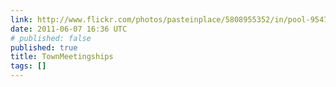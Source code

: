 ```yaml
---
link: http://www.flickr.com/photos/pasteinplace/5808955352/in/pool-95477519@N00
date: 2011-06-07 16:36 UTC
# published: false
published: true
title: TownMeetingships
tags: []
---
```



